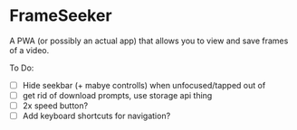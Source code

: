 # FrameSeeker

A PWA (or possibly an actual app) that allows you to view and save frames of a video.

To Do:

- [ ] Hide seekbar (+ mabye controlls) when unfocused/tapped out of
- [ ] get rid of download prompts, use storage api thing
- [ ] 2x speed button?
- [ ] Add keyboard shortcuts for navigation?
